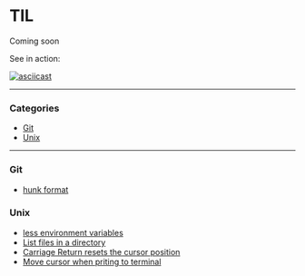 # TIL

Coming soon

See in action:

[![asciicast](https://asciinema.org/a/340482.svg)](https://asciinema.org/a/340482)

---

### Categories

* [Git](#git)
* [Unix](#unix)

---

### Git

- [hunk format](git/2020-06-16_hunk-format.md)

### Unix
- [less environment variables](unix/2020-06-17_less-environment-variables.md)
- [List files in a directory](unix/2020-06-17_list-files-in-a-directory.md)
- [Carriage Return resets the cursor position](unix/2020-06-17_carriage-return-resets-the-cursor-position.md)
- [Move cursor when priting to terminal](unix/2020-06-17_move-cursor-when-priting-to-terminal.md)
